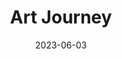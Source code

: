 ---
title: "Art Journey"
description: "
                I've been drawing ever since I was in elementary school, and I even got to paint one of the walls of my middle school. At the start of college, I decided to take things more seriously and bought a sketch tablet and more drawing supplies. Ever since then, in my free time, I have been learning more drawing techniques and have started making stand-alone pieces. Here you can see some of the stuff I have made. 
                "
date: 2023-06-03
thumbnail: 
link: 
---